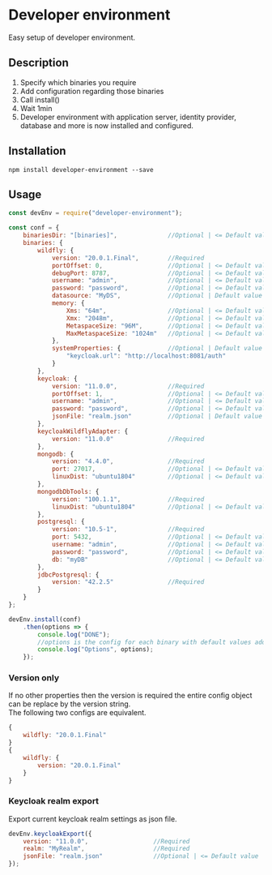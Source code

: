 # Developer environment
Easy setup of developer environment.

## Description
1. Specify which binaries you require
1. Add configuration regarding those binaries
1. Call install()
1. Wait 1min
1. Developer environment with application server, identity provider, database and more is now installed and configured.

## Installation
```
npm install developer-environment --save
```

## Usage
```javascript
const devEnv = require("developer-environment");

const conf = {
    binariesDir: "[binaries]",              //Optional | <= Default value
    binaries: {
        wildfly: {
            version: "20.0.1.Final",        //Required
            portOffset: 0,                  //Optional | <= Default value
            debugPort: 8787,                //Optional | <= Default value
            username: "admin",              //Optional | <= Default value
            password: "password",           //Optional | <= Default value
            datasource: "MyDS",             //Optional | Default value => null
            memory: {
                Xms: "64m",                 //Optional | <= Default value
                Xmx: "2048m",               //Optional | <= Default value
                MetaspaceSize: "96M",       //Optional | <= Default value
                MaxMetaspaceSize: "1024m"   //Optional | <= Default value
            },            
            systemProperties: {             //Optional | Default value => { }
                "keycloak.url": "http://localhost:8081/auth" 
            }
        },
        keycloak: {
            version: "11.0.0",              //Required
            portOffset: 1,                  //Optional | <= Default value
            username: "admin",              //Optional | <= Default value
            password: "password",           //Optional | <= Default value
            jsonFile: "realm.json"          //Optional | Default value => null
        },
        keycloakWildflyAdapter: {
            version: "11.0.0"               //Required
        },   
        mongodb: {
            version: "4.4.0",               //Required
            port: 27017,                    //Optional | <= Default value
            linuxDist: "ubuntu1804"         //Optional | <= Default value
        },
        mongodbDbTools: {
            version: "100.1.1",             //Required
            linuxDist: "ubuntu1804"         //Optional | <= Default value
        },
        postgresql: {
            version: "10.5-1",              //Required
            port: 5432,                     //Optional | <= Default value
            username: "admin",              //Optional | <= Default value
            password: "password",           //Optional | <= Default value
            db: "myDB"                      //Optional | <= Default value
        },
        jdbcPostgresql: {
            version: "42.2.5"               //Required
        }
    }
};

devEnv.install(conf)
    .then(options => {
        console.log("DONE");
        //options is the config for each binary with default values added.
        console.log("Options", options);
    });
```

### Version only
If no other properties then the version is required the entire config object can be replace by the version string.    
The following two configs are equivalent.
```javascript
{
    wildfly: "20.0.1.Final"
}
{
    wildfly: {
        version: "20.0.1.Final"
    }
}
```

### Keycloak realm export
Export current keycloak realm settings as json file.
```javascript
devEnv.keycloakExport({
    version: "11.0.0",                  //Required
    realm: "MyRealm",                   //Required
    jsonFile: "realm.json"              //Optional | <= Default value
});
```